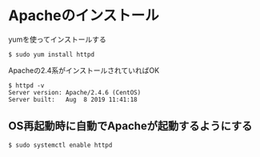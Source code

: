 # Apacheのインストール

yumを使ってインストールする
```
$ sudo yum install httpd
```

Apacheの2.4系がインストールされていればOK
```
$ httpd -v
Server version: Apache/2.4.6 (CentOS)
Server built:   Aug  8 2019 11:41:18
```

## OS再起動時に自動でApacheが起動するようにする

```
$ sudo systemctl enable httpd
```
